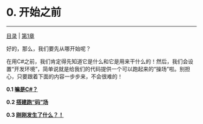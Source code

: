 # 0. 开始之前
<hr>

[目录](/zh-Contents.md) | [第1章](/Chapter_1/zh-Chp_1.md)

好的，那么，我们要先从哪开始呢？

在用C#之前，我们肯定得先知道它是什么和它是用来干什么的！然后，我们会设置“开发环境”，简单说就是给我们的代码提供一个可以跑起来的“操场”啦。别担心，只要跟着下面的内容一步步来，不会很难的！

**0.1 [嘛是C#？](./Lesson0_1/zh-L0_1.md)**

**0.2 [搭建跑“码”场](./Lesson0_2/zh-L0_2.md)**

**0.3 [刚刚发生了什么？！](./Lesson0_3/zh-L0_3.md)**